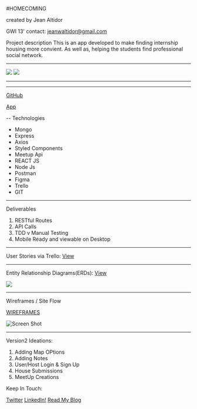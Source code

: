 #HOMECOMING

created by Jean Altidor

GWI 13' contact: jeanwaltidor@gmail.com

Project description
This is an app developed to make finding internship housing more convient. As well as, helping the students find professional social network. 


----

![](https://i.imgur.com/0aF1DoYs.png)
![](https://i.imgur.com/9rjx7bjs.png)

---
---
[GitHub](https://github.com/DenimCity/Project4-HomeComing)

[App](https://fast-meadow-96678.herokuapp.com/)

--
Technologies

* Mongo
* Express
* Axios
* Styled Components
* Meetup Api
* REACT JS
* Node Js
* Postman
* Figma
* Trello
* GIT

---

Deliverables

1. RESTful Routes
2. API Calls
3. TDD v Manual Testing
4. Mobile Ready and viewable on Desktop

---

User Stories via Trello: [View](https://trello.com/b/ZS1Yu0LG/project-4-homecoming)

---
Entity Relationship Diagrams(ERDs): [View](https://www.figma.com/file/RpgN2ugJOqK2aOLnw64AGtPW/Entity-Relationship-Diagrams)

![](https://i.imgur.com/Umbevab.png)

----
Wireframes / Site Flow 

[WIREFRAMES](https://www.figma.com/file/IFLTMtp5xe0WD5Z6acxZRWVx/Homecoming)

![Screen Shot](https://i.imgur.com/OtvG5ov.png)


---

Version2 Ideations:

1. Adding Map OPtions
2. Adding Notes
3. User/Host Login & Sign Up
4. House Submissions
5. MeetUp Creations

Keep In Touch:

[Twitter](https://twitter.com/JW_Altidor)
[LinkedIn!](https://www.linkedin.com/in/jeanaltidor/)
[Read My Blog](https://medium.com/@JW_Altidor)

